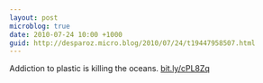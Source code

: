 ```yaml
---
layout: post
microblog: true
date: 2010-07-24 10:00 +1000
guid: http://desparoz.micro.blog/2010/07/24/t19447958507.html
---
```

Addiction to plastic is killing the oceans. [bit.ly/cPL8Zq](http://bit.ly/cPL8Zq)
